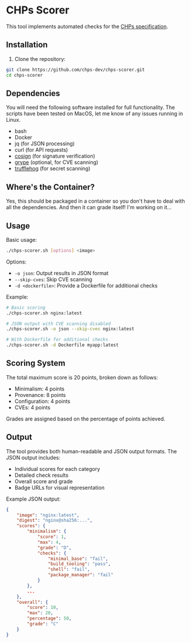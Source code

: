# CHPs Scorer

This tool implements automated checks for the [CHPs specification](https://github.com/chps-dev/chps).

## Installation

1. Clone the repository:
```bash
git clone https://github.com/chps-dev/chps-scorer.git
cd chps-scorer
```

## Dependencies

You will need the following software installed for full functionality. The scripts have been tested
on MacOS, let me know of any issues running in Linux.

- bash
- Docker
- jq (for JSON processing)
- curl (for API requests)
- [cosign](https://github.com/sigstore/cosign) (for signature verification)
- [grype](https://github.com/anchore/grype) (optional, for CVE scanning)
- [trufflehog](https://github.com/trufflesecurity/trufflehog) (for secret scanning)

## Where's the Container?

Yes, this should be packaged in a container so you don't have to deal with all the
dependencies. And then it can grade itself! I'm working on it...

## Usage

Basic usage:
```bash
./chps-scorer.sh [options] <image>
```

Options:
- `-o json`: Output results in JSON format
- `--skip-cves`: Skip CVE scanning
- `-d <dockerfile>`: Provide a Dockerfile for additional checks

Example:
```bash
# Basic scoring
./chps-scorer.sh nginx:latest

# JSON output with CVE scanning disabled
./chps-scorer.sh -o json --skip-cves nginx:latest

# With Dockerfile for additional checks
./chps-scorer.sh -d Dockerfile myapp:latest
```

## Scoring System

The total maximum score is 20 points, broken down as follows:

- Minimalism: 4 points
- Provenance: 8 points
- Configuration: 4 points
- CVEs: 4 points

Grades are assigned based on the percentage of points achieved.

## Output

The tool provides both human-readable and JSON output formats. The JSON output includes:
- Individual scores for each category
- Detailed check results
- Overall score and grade
- Badge URLs for visual representation

Example JSON output:
```json
{
    "image": "nginx:latest",
    "digest": "nginx@sha256:...",
    "scores": {
        "minimalism": {
            "score": 1,
            "max": 4,
            "grade": "D",
            "checks": {
                "minimal_base": "fail",
                "build_tooling": "pass",
                "shell": "fail",
                "package_manager": "fail"
            }
        },
        ...
    },
    "overall": {
        "score": 10,
        "max": 20,
        "percentage": 50,
        "grade": "C"
    }
}
```
